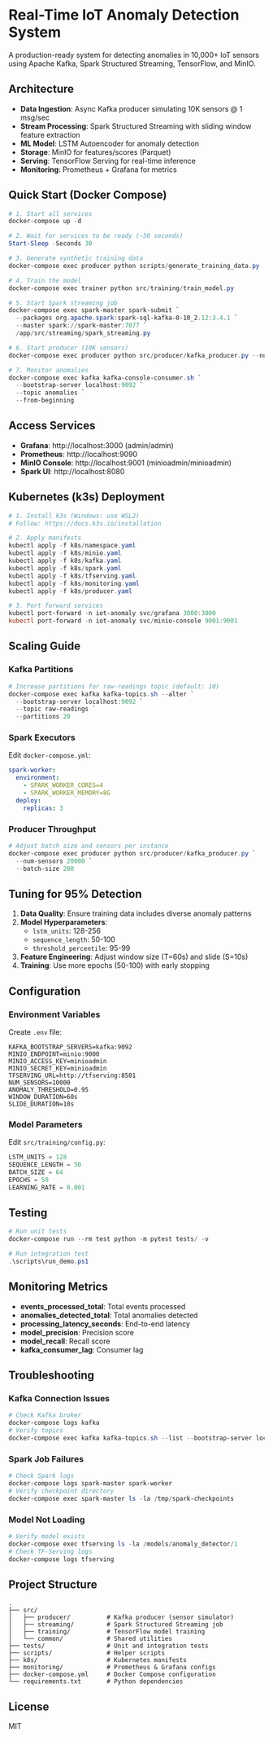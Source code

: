 # Real-Time IoT Anomaly Detection System

A production-ready system for detecting anomalies in 10,000+ IoT sensors using Apache Kafka, Spark Structured Streaming, TensorFlow, and MinIO.

## Architecture

- **Data Ingestion**: Async Kafka producer simulating 10K sensors @ 1 msg/sec
- **Stream Processing**: Spark Structured Streaming with sliding window feature extraction
- **ML Model**: LSTM Autoencoder for anomaly detection
- **Storage**: MinIO for features/scores (Parquet)
- **Serving**: TensorFlow Serving for real-time inference
- **Monitoring**: Prometheus + Grafana for metrics

## Quick Start (Docker Compose)

```powershell
# 1. Start all services
docker-compose up -d

# 2. Wait for services to be ready (~30 seconds)
Start-Sleep -Seconds 30

# 3. Generate synthetic training data
docker-compose exec producer python scripts/generate_training_data.py

# 4. Train the model
docker-compose exec trainer python src/training/train_model.py

# 5. Start Spark streaming job
docker-compose exec spark-master spark-submit `
  --packages org.apache.spark:spark-sql-kafka-0-10_2.12:3.4.1 `
  --master spark://spark-master:7077 `
  /app/src/streaming/spark_streaming.py

# 6. Start producer (10K sensors)
docker-compose exec producer python src/producer/kafka_producer.py --num-sensors 10000

# 7. Monitor anomalies
docker-compose exec kafka kafka-console-consumer.sh `
  --bootstrap-server localhost:9092 `
  --topic anomalies `
  --from-beginning
```

## Access Services

- **Grafana**: http://localhost:3000 (admin/admin)
- **Prometheus**: http://localhost:9090
- **MinIO Console**: http://localhost:9001 (minioadmin/minioadmin)
- **Spark UI**: http://localhost:8080

## Kubernetes (k3s) Deployment

```powershell
# 1. Install k3s (Windows: use WSL2)
# Follow: https://docs.k3s.io/installation

# 2. Apply manifests
kubectl apply -f k8s/namespace.yaml
kubectl apply -f k8s/minio.yaml
kubectl apply -f k8s/kafka.yaml
kubectl apply -f k8s/spark.yaml
kubectl apply -f k8s/tfserving.yaml
kubectl apply -f k8s/monitoring.yaml
kubectl apply -f k8s/producer.yaml

# 3. Port forward services
kubectl port-forward -n iot-anomaly svc/grafana 3000:3000
kubectl port-forward -n iot-anomaly svc/minio-console 9001:9001
```

## Scaling Guide

### Kafka Partitions
```powershell
# Increase partitions for raw-readings topic (default: 10)
docker-compose exec kafka kafka-topics.sh --alter `
  --bootstrap-server localhost:9092 `
  --topic raw-readings `
  --partitions 20
```

### Spark Executors
Edit `docker-compose.yml`:
```yaml
spark-worker:
  environment:
    - SPARK_WORKER_CORES=4
    - SPARK_WORKER_MEMORY=8G
  deploy:
    replicas: 3
```

### Producer Throughput
```powershell
# Adjust batch size and sensors per instance
docker-compose exec producer python src/producer/kafka_producer.py `
  --num-sensors 20000 `
  --batch-size 200
```

## Tuning for 95% Detection

1. **Data Quality**: Ensure training data includes diverse anomaly patterns
2. **Model Hyperparameters**:
   - `lstm_units`: 128-256
   - `sequence_length`: 50-100
   - `threshold_percentile`: 95-99
3. **Feature Engineering**: Adjust window size (T=60s) and slide (S=10s)
4. **Training**: Use more epochs (50-100) with early stopping

## Configuration

### Environment Variables

Create `.env` file:
```env
KAFKA_BOOTSTRAP_SERVERS=kafka:9092
MINIO_ENDPOINT=minio:9000
MINIO_ACCESS_KEY=minioadmin
MINIO_SECRET_KEY=minioadmin
TFSERVING_URL=http://tfserving:8501
NUM_SENSORS=10000
ANOMALY_THRESHOLD=0.95
WINDOW_DURATION=60s
SLIDE_DURATION=10s
```

### Model Parameters

Edit `src/training/config.py`:
```python
LSTM_UNITS = 128
SEQUENCE_LENGTH = 50
BATCH_SIZE = 64
EPOCHS = 50
LEARNING_RATE = 0.001
```

## Testing

```powershell
# Run unit tests
docker-compose run --rm test python -m pytest tests/ -v

# Run integration test
.\scripts\run_demo.ps1
```

## Monitoring Metrics

- **events_processed_total**: Total events processed
- **anomalies_detected_total**: Total anomalies detected
- **processing_latency_seconds**: End-to-end latency
- **model_precision**: Precision score
- **model_recall**: Recall score
- **kafka_consumer_lag**: Consumer lag

## Troubleshooting

### Kafka Connection Issues
```powershell
# Check Kafka broker
docker-compose logs kafka
# Verify topics
docker-compose exec kafka kafka-topics.sh --list --bootstrap-server localhost:9092
```

### Spark Job Failures
```powershell
# Check Spark logs
docker-compose logs spark-master spark-worker
# Verify checkpoint directory
docker-compose exec spark-master ls -la /tmp/spark-checkpoints
```

### Model Not Loading
```powershell
# Verify model exists
docker-compose exec tfserving ls -la /models/anomaly_detector/1
# Check TF-Serving logs
docker-compose logs tfserving
```

## Project Structure

```
.
├── src/
│   ├── producer/          # Kafka producer (sensor simulator)
│   ├── streaming/         # Spark Structured Streaming job
│   ├── training/          # TensorFlow model training
│   └── common/            # Shared utilities
├── tests/                 # Unit and integration tests
├── scripts/               # Helper scripts
├── k8s/                   # Kubernetes manifests
├── monitoring/            # Prometheus & Grafana configs
├── docker-compose.yml     # Docker Compose configuration
└── requirements.txt       # Python dependencies
```

## License

MIT
